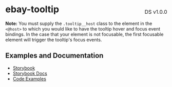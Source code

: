 <h1 style='display: flex; justify-content: space-between; align-items: center;'>
    <span>
        ebay-tooltip
    </span>
    <span style='font-weight: normal; font-size: medium; margin-bottom: -15px;'>
        DS v1.0.0
    </span>
</h1>

**Note:** You must supply the `.tooltip__host` class to the element in the `<@host>` to
which you would like to have the tooltip hover and focus event bindings. In the case that your element
is not focusable, the first focusable element will trigger the tooltip's focus events.

## Examples and Documentation

-   [Storybook](https://ebay.github.io/ebayui-core/?path=/story/notices-tips-ebay-tooltip)
-   [Storybook Docs](https://ebay.github.io/ebayui-core/?path=/docs/notices-tips-ebay-tooltip)
-   [Code Examples](https://github.com/eBay/ebayui-core/tree/master/src/components/ebay-tooltip/examples)
